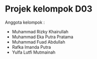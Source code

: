 # Projek kelompok D03
Anggota kelompok : 
- Muhammad Rizky Khairullah
- Muhammad Eka Putra Pratama
- Muhammad Fuad Abdullah
- Rafka Imanda Putra
- Yulfa Lutfi Mutmainah
